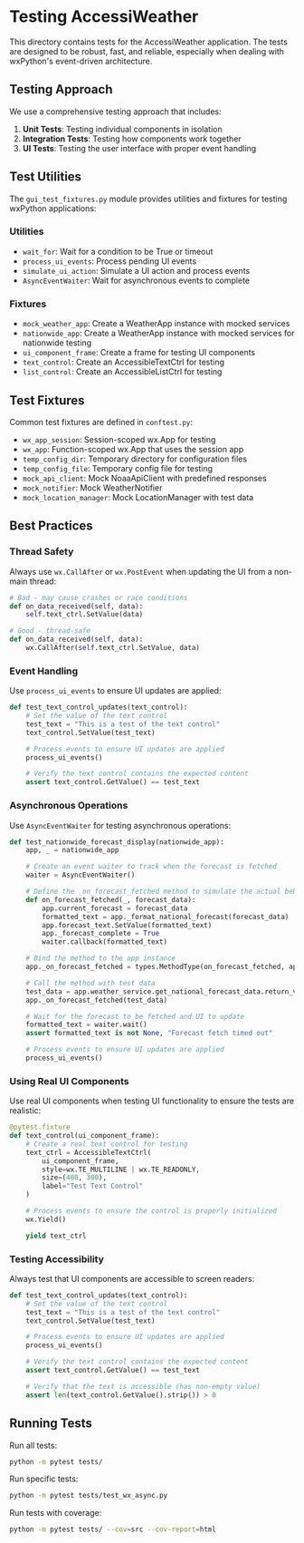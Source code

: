 # Testing AccessiWeather

This directory contains tests for the AccessiWeather application. The tests are designed to be robust, fast, and reliable, especially when dealing with wxPython's event-driven architecture.

## Testing Approach

We use a comprehensive testing approach that includes:

1. **Unit Tests**: Testing individual components in isolation
2. **Integration Tests**: Testing how components work together
3. **UI Tests**: Testing the user interface with proper event handling

## Test Utilities

The `gui_test_fixtures.py` module provides utilities and fixtures for testing wxPython applications:

### Utilities

- `wait_for`: Wait for a condition to be True or timeout
- `process_ui_events`: Process pending UI events
- `simulate_ui_action`: Simulate a UI action and process events
- `AsyncEventWaiter`: Wait for asynchronous events to complete

### Fixtures

- `mock_weather_app`: Create a WeatherApp instance with mocked services
- `nationwide_app`: Create a WeatherApp instance with mocked services for nationwide testing
- `ui_component_frame`: Create a frame for testing UI components
- `text_control`: Create an AccessibleTextCtrl for testing
- `list_control`: Create an AccessibleListCtrl for testing

## Test Fixtures

Common test fixtures are defined in `conftest.py`:

- `wx_app_session`: Session-scoped wx.App for testing
- `wx_app`: Function-scoped wx.App that uses the session app
- `temp_config_dir`: Temporary directory for configuration files
- `temp_config_file`: Temporary config file for testing
- `mock_api_client`: Mock NoaaApiClient with predefined responses
- `mock_notifier`: Mock WeatherNotifier
- `mock_location_manager`: Mock LocationManager with test data

## Best Practices

### Thread Safety

Always use `wx.CallAfter` or `wx.PostEvent` when updating the UI from a non-main thread:

```python
# Bad - may cause crashes or race conditions
def on_data_received(self, data):
    self.text_ctrl.SetValue(data)

# Good - thread-safe
def on_data_received(self, data):
    wx.CallAfter(self.text_ctrl.SetValue, data)
```

### Event Handling

Use `process_ui_events` to ensure UI updates are applied:

```python
def test_text_control_updates(text_control):
    # Set the value of the text control
    test_text = "This is a test of the text control"
    text_control.SetValue(test_text)

    # Process events to ensure UI updates are applied
    process_ui_events()

    # Verify the text control contains the expected content
    assert text_control.GetValue() == test_text
```

### Asynchronous Operations

Use `AsyncEventWaiter` for testing asynchronous operations:

```python
def test_nationwide_forecast_display(nationwide_app):
    app, _ = nationwide_app

    # Create an event waiter to track when the forecast is fetched
    waiter = AsyncEventWaiter()

    # Define the _on_forecast_fetched method to simulate the actual behavior
    def on_forecast_fetched(_, forecast_data):
        app.current_forecast = forecast_data
        formatted_text = app._format_national_forecast(forecast_data)
        app.forecast_text.SetValue(formatted_text)
        app._forecast_complete = True
        waiter.callback(formatted_text)

    # Bind the method to the app instance
    app._on_forecast_fetched = types.MethodType(on_forecast_fetched, app)

    # Call the method with test data
    test_data = app.weather_service.get_national_forecast_data.return_value
    app._on_forecast_fetched(test_data)

    # Wait for the forecast to be fetched and UI to update
    formatted_text = waiter.wait()
    assert formatted_text is not None, "Forecast fetch timed out"

    # Process events to ensure UI updates are applied
    process_ui_events()
```

### Using Real UI Components

Use real UI components when testing UI functionality to ensure the tests are realistic:

```python
@pytest.fixture
def text_control(ui_component_frame):
    # Create a real text control for testing
    text_ctrl = AccessibleTextCtrl(
        ui_component_frame,
        style=wx.TE_MULTILINE | wx.TE_READONLY,
        size=(400, 300),
        label="Test Text Control"
    )

    # Process events to ensure the control is properly initialized
    wx.Yield()

    yield text_ctrl
```

### Testing Accessibility

Always test that UI components are accessible to screen readers:

```python
def test_text_control_updates(text_control):
    # Set the value of the text control
    test_text = "This is a test of the text control"
    text_control.SetValue(test_text)

    # Process events to ensure UI updates are applied
    process_ui_events()

    # Verify the text control contains the expected content
    assert text_control.GetValue() == test_text

    # Verify that the text is accessible (has non-empty value)
    assert len(text_control.GetValue().strip()) > 0
```

## Running Tests

Run all tests:

```bash
python -m pytest tests/
```

Run specific tests:

```bash
python -m pytest tests/test_wx_async.py
```

Run tests with coverage:

```bash
python -m pytest tests/ --cov=src --cov-report=html
```
